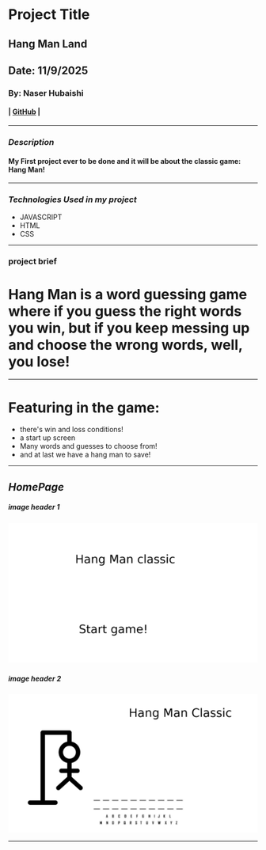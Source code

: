 # Project Title
## Hang Man Land

## Date: 11/9/2025

### By: Naser Hubaishi

#### | [GitHub](https://github.com/envwx) |
***

### ***Description***
#### My First project ever to be done and it will be about the classic game: Hang Man!
***

### ***Technologies Used in my project***
* JAVASCRIPT
* HTML
* CSS
***
### project brief

# Hang Man is a word guessing game where if you guess the right words you win, but if you keep messing up and choose the wrong words, well, you lose!
***
# Featuring in the game:
* there's win and loss conditions!
* a start up screen
* Many words and guesses to choose from!
* and at last we have a hang man to save!

***
## ***HomePage***

##### image header 1
![HomePage](/Images/HangManHP.png)

##### image header 2
![Game](/Images/HangManGanePage.png)
***


